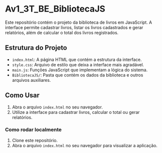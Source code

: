 # Av1_3T_BE_BibliotecaJS

Este repositório contém o projeto da biblioteca de livros em JavaScript. A interface permite cadastrar livros, listar os livros cadastrados e gerar relatórios, além de calcular o total dos livros registrados.

## Estrutura do Projeto

- `index.html`: A página HTML que contém a estrutura da interface.
- `style.css`: Arquivo de estilo que deixa a interface mais agradável.
- `main.js`: Funções JavaScript que implementam a lógica do sistema.
- `BibliotecaJS/`: Pasta que contém os dados da biblioteca e outros arquivos auxiliares.
  
## Como Usar

1. Abra o arquivo `index.html` no seu navegador.
2. Utilize a interface para cadastrar livros, calcular o total ou gerar relatórios.

### Como rodar localmente

1. Clone este repositório.
2. Abra o arquivo `index.html` no seu navegador para visualizar a aplicação.
